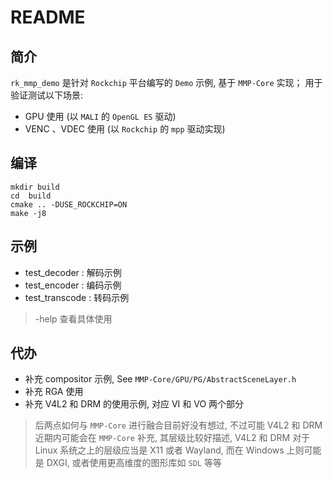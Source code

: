 # README

## 简介

`rk_mmp_demo` 是针对 `Rockchip` 平台编写的 `Demo` 示例, 基于 `MMP-Core` 实现；
用于验证测试以下场景:
- GPU 使用 (以 `MALI` 的 `OpenGL ES` 驱动)
- VENC 、VDEC 使用 (以 `Rockchip` 的 `mpp` 驱动实现)

## 编译

```shell
mkdir build
cd  build
cmake .. -DUSE_ROCKCHIP=ON
make -j8
```

## 示例

- test_decoder : 解码示例
- test_encoder : 编码示例
- test_transcode : 转码示例

> -help 查看具体使用

## 代办

- 补充 compositor 示例, See `MMP-Core/GPU/PG/AbstractSceneLayer.h`
- 补充 RGA 使用
- 补充 V4L2 和 DRM 的使用示例, 对应 VI 和 VO 两个部分

> 后两点如何与 `MMP-Core` 进行融合目前好没有想过, 不过可能 V4L2 和 DRM 近期内可能会在 `MMP-Core` 补充,
> 其层级比较好描述, V4L2 和 DRM 对于 Linux 系统之上的层级应当是 X11 或者 Wayland, 而在 Windows 上则可能是 DXGI,
> 或者使用更高维度的图形库如 `SDL` 等等
